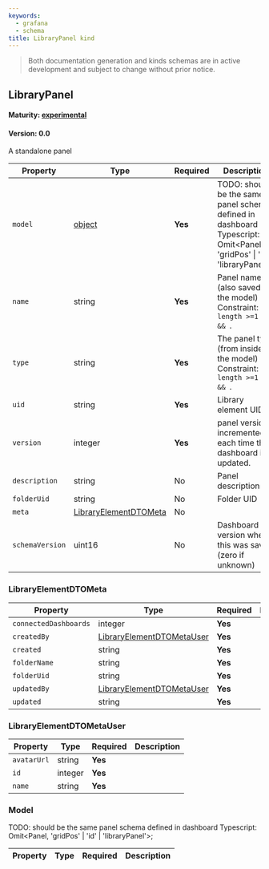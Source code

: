 ```yaml
---
keywords:
  - grafana
  - schema
title: LibraryPanel kind
---
```

> Both documentation generation and kinds schemas are in active development and subject to change without prior notice.

## LibraryPanel

#### Maturity: [experimental](../../../maturity/#experimental)
#### Version: 0.0

A standalone panel

| Property        | Type                                            | Required | Description                                                                                                                          |
|-----------------|-------------------------------------------------|----------|--------------------------------------------------------------------------------------------------------------------------------------|
| `model`         | [object](#model)                                | **Yes**  | TODO: should be the same panel schema defined in dashboard<br/>Typescript: Omit<Panel, 'gridPos' &#124; 'id' &#124; 'libraryPanel'>; |
| `name`          | string                                          | **Yes**  | Panel name (also saved in the model)<br/>Constraint: `length >=1  && `.                                                              |
| `type`          | string                                          | **Yes**  | The panel type (from inside the model)<br/>Constraint: `length >=1  && `.                                                            |
| `uid`           | string                                          | **Yes**  | Library element UID                                                                                                                  |
| `version`       | integer                                         | **Yes**  | panel version, incremented each time the dashboard is updated.                                                                       |
| `description`   | string                                          | No       | Panel description                                                                                                                    |
| `folderUid`     | string                                          | No       | Folder UID                                                                                                                           |
| `meta`          | [LibraryElementDTOMeta](#libraryelementdtometa) | No       |                                                                                                                                      |
| `schemaVersion` | uint16                                          | No       | Dashboard version when this was saved (zero if unknown)                                                                              |

### LibraryElementDTOMeta

| Property              | Type                                                    | Required | Description |
|-----------------------|---------------------------------------------------------|----------|-------------|
| `connectedDashboards` | integer                                                 | **Yes**  |             |
| `createdBy`           | [LibraryElementDTOMetaUser](#libraryelementdtometauser) | **Yes**  |             |
| `created`             | string                                                  | **Yes**  |             |
| `folderName`          | string                                                  | **Yes**  |             |
| `folderUid`           | string                                                  | **Yes**  |             |
| `updatedBy`           | [LibraryElementDTOMetaUser](#libraryelementdtometauser) | **Yes**  |             |
| `updated`             | string                                                  | **Yes**  |             |

### LibraryElementDTOMetaUser

| Property    | Type    | Required | Description |
|-------------|---------|----------|-------------|
| `avatarUrl` | string  | **Yes**  |             |
| `id`        | integer | **Yes**  |             |
| `name`      | string  | **Yes**  |             |

### Model

TODO: should be the same panel schema defined in dashboard
Typescript: Omit<Panel, 'gridPos' | 'id' | 'libraryPanel'>;

| Property | Type | Required | Description |
|----------|------|----------|-------------|


